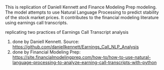 This is replication of Daniell Kennett and Finance Modeling Prep modeling.
The model attempts to use Natural Language Processing to predict stability of the stock market prices. 
It contributes to the financial modeling literature using earnings call transcripts. 

replicating two practices of Earnings Call Transcript analysis
1. done by Daniell Kennett. Source: https://github.com/daniellkennett/Earnings_Call_NLP_Analysis
2. done by Financial Modeling Prep: https://site.financialmodelingprep.com/how-to/how-to-use-natural-language-processing-to-analyze-earning-call-transcripts-with-python
